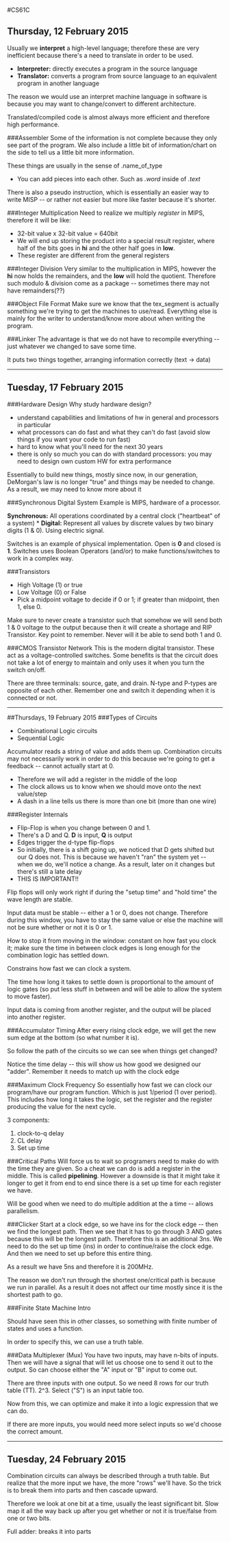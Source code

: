 #CS61C 
## Thursday, 12 February 2015

Usually we **interpret** a high-level language; therefore these are very inefficient because there's a need to translate in order to be used. 

* **Interpreter:** directly executes a program in the source language
* **Translator:** converts a program from source language to an equivalent program in another language

The reason we would use an interpret machine language in software is because you may want to change/convert to different architecture.

Translated/compiled code is almost always more efficient and therefore high performance. 

###Assembler
Some of the information is not complete because they only see part of the program. We also include a little bit of information/chart on the side to tell us a little bit more information.

These things are usually in the sense of .name_of_type

* You can add pieces into each other. Such as *.word* inside of *.text*

There is also a pseudo instruction, which is essentially an easier way to write MISP -- or rather not easier but more like faster because it's shorter.

###Integer Multiplication
Need to realize we multiply *register* in MIPS, therefore it will be like:

* 32-bit value x 32-bit value = 640bit
* We will end up storing the product into a special result register, where half of the bits goes in **hi** and the other half goes in **low**. 
* These register are different from the general registers

###Integer Division
Very similar to the multiplication in MIPS, however the **hi** now holds the remainders, and the **low** will hold the quotient. Therefore such modulo & division come as a package -- sometimes there may not have remainders(??)

###Object File Format
Make sure we know that the tex_segment is actually something we're trying to get the machines to use/read. Everything else is mainly for the writer to understand/know more about when writing the program.

###Linker
The advantage is that we do not have to recompile everything -- just whatever we changed to save some time.

It puts two things together, arranging information correctly (text -> data)

---

## Tuesday, 17 February 2015

###Hardware Design
Why study hardware design?

- understand capabilities and limitations of hw in general and processors in particular
- what processors can do fast and what they can't do fast (avoid slow things if you want your code to run fast)
- hard to know what you'll need for the next 30 years
- there is only so much you can do with standard processors: you may need to design own custom HW for extra performance 

Essentially to build new things, mostly since now, in our generation, DeMorgan's law is no longer "true" and things may be needed to change. As a result, we may need to know more about it

###Synchronous Digital System
Example is MIPS, hardware of a processor. 

**Synchronous:** All operations coordinated by a central clock ("heartbeat" of a system)
*
**Digital:** Represent all values by discrete values by two binary digits (1 & 0). Using electric signal. 

Switches is an example of physical implementation. 
Open is **0** and closed is **1**. Switches uses Boolean Operators (and/or) to make functions/switches to work in a complex way. 

###Transistors
- High Voltage (1) or true
- Low Voltage (0) or False
- Pick a midpoint voltage to decide if 0 or 1; if greater than midpoint, then 1, else 0.

Make sure to never create a transistor such that somehow we will send both 1 & 0 voltage to the output because then it will create a shortage and RIP Transistor. Key point to remember. Never will it be able to send both 1 and 0. 

###CMOS Transistor Network
This is the modern digital transistor. These act as a voltage-controlled switches. Some benefits is that the circuit does not take a lot of energy to maintain and only uses it when you turn the switch on/off. 

There are three terminals: source, gate, and drain. N-type and P-types are opposite of each other. Remember one and switch it depending when it is connected or not. 

----
##Thursdays, 19 February 2015
###Types of Circuits

- Combinational Logic circuits
- Sequential Logic

Accumulator reads a string of value and adds them up. Combination circuits may not necessarily work in order to do this because we're going to get a feedback -- cannot actually start at 0. 
- Therefore we will add a register in the middle of the loop 
- The clock allows us to know when we should move onto the next value/step
- A dash in a line tells us there is more than one bit (more than one wire)

###Register Internals
- Flip-Flop is when you change between 0 and 1. 
- There's a D and Q. **D** is input, **Q** is output
- Edges trigger the d-type flip-flops 
- So initially, there is a shift going up, we noticed that D gets shifted but our Q does not. This is because we haven't "ran" the system yet -- when we do, we'll notice a change. As a result, later on it changes but there's still a late delay
- THIS IS IMPORTANT!!

Flip flops will only work right if during the "setup time" and  "hold time" the wave length are stable. 

Input data must be stable -- either a 1 or 0, does not change. Therefore during this window, you have to stay the same value or else the machine will not be sure whether or not it is 0 or 1. 

How to stop it from moving in the window: constant on how fast you clock it; make sure the time in between clock edges is long enough for the combination logic has settled down.

Constrains how fast we can clock a system. 

The time how long it takes to settle down is proportional to the amount of logic gates (so put less stuff in between and will be able to allow the system to move faster).

Input data is coming from another register, and the output will be placed into another register. 

###Accumulator Timing 
After every rising clock edge, we will get the new sum edge at the bottom (so what number it is). 

So follow the path of the circuits so we can see when things get changed?

Notice the time delay -- this will show us how good we designed our "adder". Remember it needs to match up with the clock edge

###Maximum Clock Frequency
So essentially how fast we can clock our program/have our program function. Which is just 1/period (1 over period). This includes how long it takes the logic, set the register and the register producing the value for the next cycle. 

3 components:

1. clock-to-q delay
2. CL delay
3. Set up time

###Critical Paths
Will force us to wait so programers need to make do with the time they are given. So a cheat we can do is add a register in the middle. This is called **pipelining**. However a downside is that it might take it longer to get it from end to end since there is a set up time for each register we have. 

Will be good when we need to do multiple addition at the a time -- allows parallelism. 

###Clicker
Start at a clock edge, so we have ins for the clock edge -- then we find the longest path. Then we see that it has to go through 3 AND gates because this will be the longest path. Therefore this is an additional 3ns. We need to do the set up time (ins) in order to continue/raise the clock edge. And then we need to set up before this entire thing. 

As a result we have 5ns and therefore it is 200MHz. 

The reason we don't run through the shortest one/critical path is because we run in parallel. As a result it does not affect our time mostly since it is the shortest path to go. 

###Finite State Machine Intro

Should have seen this in other classes, so something with finite number of states and uses a function. 

In order to specify this, we can use a truth table.

###Data Multiplexer (Mux)
You have two inputs, may have n-bits of inputs. Then we will have a signal that will let us choose one to send it out to the output. So can choose either the "A" input or "B" input to come out. 

There are three inputs with one output. So we need 8 rows for our truth table (TT). 2^3. Select ("S") is an input table too. 

Now from this, we can optimize and make it into a logic expression that we can do. 

If there are more inputs, you would need more select inputs so we'd choose the correct amount. 

---
## Tuesday, 24 February 2015

Combination circuits can always be described through a truth table. But realize that the more input we have, the more "rows" we'll have. So the trick is to break them into parts and then cascade upward.

Therefore we look at one bit at a time, usually the least significant bit. Slow map it all the way back up after you get whether or not it is true/false from one or two bits.

Full adder: breaks it into parts 